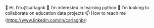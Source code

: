 👋 Hi, I’m @carlagnb
👀 I’m interested in learning python
💞️ I’m looking to collaborate on education data projects
📫 How to reach me (https://www.linkedin.com/in/carlagnb/)
